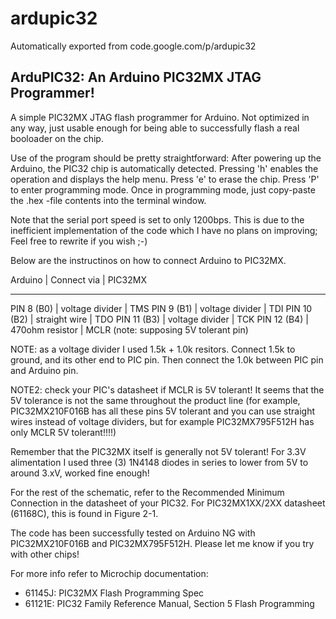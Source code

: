 # ardupic32
Automatically exported from code.google.com/p/ardupic32

ArduPIC32: An Arduino PIC32MX JTAG Programmer!
---------------------------------------------------
A simple PIC32MX JTAG flash programmer for Arduino. Not optimized in
any way, just usable enough for being able to successfully flash a real
booloader on the chip.

Use of the program should be pretty straightforward: After powering up
the Arduino, the PIC32 chip is automatically detected. Pressing 'h'
enables the operation and displays the help menu. Press 'e' to erase
the chip. Press 'P' to enter programming mode. Once in programming mode,
just copy-paste the .hex -file contents into the terminal window.

Note that the serial port speed is set to only 1200bps. This is due to the
inefficient implementation of the code which I have no plans on improving;
Feel free to rewrite if you wish ;-)

Below are the instructinos on how to connect Arduino to PIC32MX.

Arduino | Connect via | PIC32MX
- - - - - - - - - - - - - - - - - - - - - - -
PIN 8 (B0) | voltage divider | TMS
PIN 9 (B1) | voltage divider | TDI
PIN 10 (B2) | straight wire | TDO
PIN 11 (B3) | voltage divider | TCK
PIN 12 (B4) | 470ohm resistor | MCLR (note: supposing 5V tolerant pin)

NOTE: as a voltage divider I used 1.5k + 1.0k resitors. Connect 1.5k to ground,
and its other end to PIC pin. Then connect the 1.0k between PIC pin and
Arduino pin.

NOTE2: check your PIC's datasheet if MCLR is 5V tolerant! It seems that the 5V
tolerance is not the same throughout the product line (for example,
PIC32MX210F016B has all these pins 5V tolerant and you can use straight
wires instead of voltage dividers, but for example PIC32MX795F512H has
only MCLR 5V tolerant!!!!)

Remember that the PIC32MX itself is generally not 5V tolerant!
For 3.3V alimentation I used three (3) 1N4148 diodes in series
to lower from 5V to around 3.xV, worked fine enough!

For the rest of the schematic, refer to the Recommended
Minimum Connection in the datasheet of your PIC32.
For PIC32MX1XX/2XX datasheet (61168C), this is found in Figure 2-1.

The code has been successfully tested on Arduino NG with PIC32MX210F016B and
PIC32MX795F512H. Please let me know if you try with other chips!

For more info refer to Microchip documentation:
 - 61145J: PIC32MX Flash Programming Spec
 - 61121E: PIC32 Family Reference Manual, Section 5 Flash Programming 
